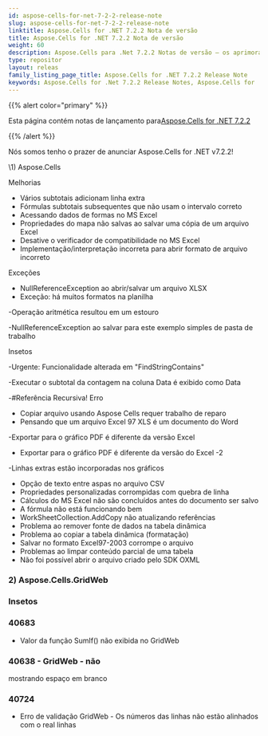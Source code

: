 ```yaml
---
id: aspose-cells-for-net-7-2-2-release-note
slug: aspose-cells-for-net-7-2-2-release-note
linktitle: Aspose.Cells for .NET 7.2.2 Nota de versão
title: Aspose.Cells for .NET 7.2.2 Nota de versão
weight: 60
description: Aspose.Cells para .Net 7.2.2 Notas de versão – os aprimoramentos mais recentes, novos recursos e correções
type: repositor
layout: releas
family_listing_page_title: Aspose.Cells for .NET 7.2.2 Release Note
keywords: Aspose.Cells for .Net 7.2.2 Release Notes, Aspose.Cells for .Net 7.2.2 updates and fixe
---
```

{{% alert color="primary" %}} 

 Esta página contém notas de lançamento para[Aspose.Cells for .NET 7.2.2](https://releases.aspose.com/cells/net/new-releases/aspose.cells-for-.net-7.2.2/)

{{% /alert %}} 

Nós somos
tenho o prazer de anunciar Aspose.Cells for .NET v7.2.2!

\1) Aspose.Cells 

 Melhorias

- Vários subtotais adicionam linha extra
- Fórmulas subtotais subsequentes que não usam o intervalo correto
- Acessando dados de formas no MS Excel
- Propriedades do mapa não salvas ao salvar uma cópia de um arquivo Excel
- Desative o verificador de compatibilidade no MS Excel
- Implementação/interpretação incorreta para abrir formato de arquivo incorreto

 Exceções

- NullReferenceException ao abrir/salvar um arquivo XLSX
- Exceção: há muitos formatos na planilha

 -Operação aritmética resultou em um estouro

 -NullReferenceException ao salvar para este exemplo simples de pasta de trabalho

Insetos

 -Urgente: Funcionalidade alterada em "FindStringContains"

 -Executar o subtotal da contagem na coluna Data é exibido como Data

 -#Referência Recursiva! Erro

- Copiar arquivo usando Aspose Cells requer trabalho de reparo
- Pensando que um arquivo Excel 97 XLS é um documento do Word

 -Exportar para o gráfico PDF é diferente da versão Excel

- Exportar para o gráfico PDF é diferente da versão do Excel -2

 -Linhas extras estão incorporadas nos gráficos

- Opção de texto entre aspas no arquivo CSV
- Propriedades personalizadas corrompidas com quebra de linha
- Cálculos do MS Excel não são concluídos antes do documento ser salvo
- A fórmula não está funcionando bem
- WorkSheetCollection.AddCopy não atualizando referências
- Problema ao remover fonte de dados na tabela dinâmica
- Problema ao copiar a tabela dinâmica (formatação)
- Salvar no formato Excel97-2003 corrompe o arquivo
- Problemas ao limpar conteúdo parcial de uma tabela
- Não foi possível abrir o arquivo criado pelo SDK OXML


###  **2) Aspose.Cells.GridWeb**
###  **Insetos**
###  **40683**
- Valor
 da função SumIf() não exibida no GridWeb
###  **40638 - GridWeb - não**
 mostrando espaço em branco
###  **40724**
- Erro de validação GridWeb - Os números das linhas não estão alinhados com o real
 linhas
